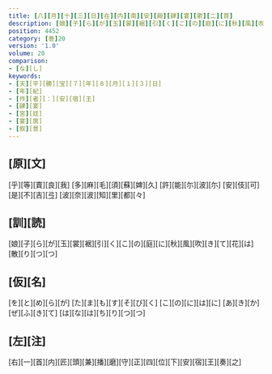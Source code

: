 ```yaml
---
title: [八][月][十][三][日][在][内][南][安][殿][肆][宴][歌][二][首]
description: [娘][子][ら][が][玉][裳][裾][引][く][こ][の][庭][に][秋][風][吹][き][て][花][は][散][り][つ][つ]
position: 4452
category: [巻]20
version: '1.0'
volume: 20
comparison:
- [な][し]
keywords:
- [天][平][勝][宝][７][年][８][月][１][３][日]
- [年][紀]
- [作][者][：][安][宿][王]
- [肆][宴]
- [宮][廷]
- [宴][席]
- [叙][景]
---
```


## [原][文]

[乎][等][賣][良][我] [多][麻][毛][須][蘇][婢][久] [許][能][尓][波][尓] [安][伎][可][是][不][吉][弖] [波][奈][波][知][里][都][々]

## [訓][読]

[娘][子][ら][が][玉][裳][裾][引][く][こ][の][庭][に][秋][風][吹][き][て][花][は][散][り][つ][つ]

## [仮][名]

[を][と][め][ら][が] [た][ま][も][す][そ][び][く] [こ][の][に][は][に] [あ][き][か][ぜ][ふ][き][て] [は][な][は][ち][り][つ][つ]

## [左][注]

[右][一][首][内][匠][頭][兼][播][磨][守][正][四][位][下][安][宿][王][奏][之]
